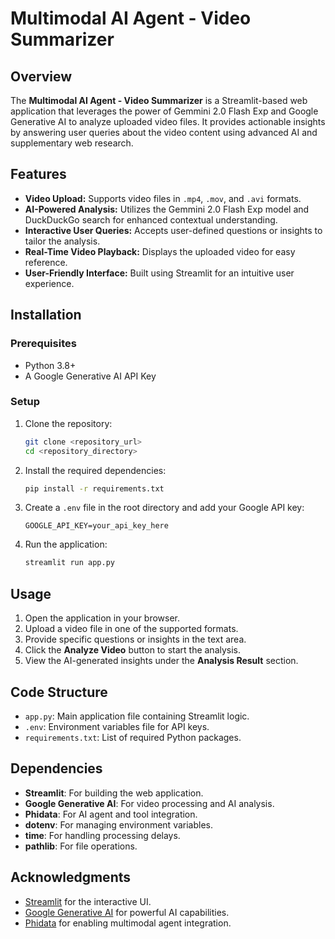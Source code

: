# Multimodal AI Agent - Video Summarizer

## Overview
The **Multimodal AI Agent - Video Summarizer** is a Streamlit-based web application that leverages the power of Gemmini 2.0 Flash Exp and Google Generative AI to analyze uploaded video files. It provides actionable insights by answering user queries about the video content using advanced AI and supplementary web research.

## Features
- **Video Upload:** Supports video files in `.mp4`, `.mov`, and `.avi` formats.
- **AI-Powered Analysis:** Utilizes the Gemmini 2.0 Flash Exp model and DuckDuckGo search for enhanced contextual understanding.
- **Interactive User Queries:** Accepts user-defined questions or insights to tailor the analysis.
- **Real-Time Video Playback:** Displays the uploaded video for easy reference.
- **User-Friendly Interface:** Built using Streamlit for an intuitive user experience.

## Installation

### Prerequisites
- Python 3.8+
- A Google Generative AI API Key

### Setup
1. Clone the repository:
   ```bash
   git clone <repository_url>
   cd <repository_directory>
   ```
2. Install the required dependencies:
   ```bash
   pip install -r requirements.txt
   ```
3. Create a `.env` file in the root directory and add your Google API key:
   ```env
   GOOGLE_API_KEY=your_api_key_here
   ```
4. Run the application:
   ```bash
   streamlit run app.py
   ```

## Usage
1. Open the application in your browser.
2. Upload a video file in one of the supported formats.
3. Provide specific questions or insights in the text area.
4. Click the **Analyze Video** button to start the analysis.
5. View the AI-generated insights under the **Analysis Result** section.

## Code Structure
- `app.py`: Main application file containing Streamlit logic.
- `.env`: Environment variables file for API keys.
- `requirements.txt`: List of required Python packages.

## Dependencies
- **Streamlit**: For building the web application.
- **Google Generative AI**: For video processing and AI analysis.
- **Phidata**: For AI agent and tool integration.
- **dotenv**: For managing environment variables.
- **time**: For handling processing delays.
- **pathlib**: For file operations.

## Acknowledgments
- [Streamlit](https://streamlit.io/) for the interactive UI.
- [Google Generative AI](https://cloud.google.com/generative-ai) for powerful AI capabilities.
- [Phidata](https://phidata.com/) for enabling multimodal agent integration.

